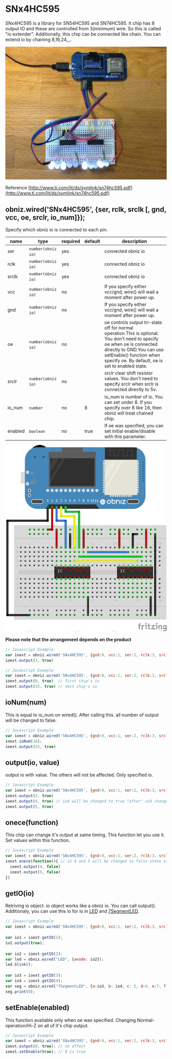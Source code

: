 # SNx4HC595


SNx4HC595 is a library for SN54HC595 and SN74HC595.
It chip has 8 output IO and these are controlled from 3(minimum) wire.
So this is called "io extender".
Additionally, this chip can be connected like chain. You can extend io by chaining 8,16,24,,,.

![](./image.jpg)

Reference
[http://www.ti.com/lit/ds/symlink/sn74hc595.pdf](http://www.ti.com/lit/ds/symlink/sn74hc595.pdf)

## obniz.wired('SNx4HC595', {ser, rclk, srclk [, gnd, vcc, oe, srclr, io_num]});

Specify which obniz io is connected to each pin.

name | type | required | default | description
--- | --- | --- | --- | ---
ser | `number(obniz io)` | yes | &nbsp; | connected obniz io
rclk | `number(obniz io)` | yes | &nbsp;  | connected obniz io
srclk | `number(obniz io)` | yes | &nbsp;  | connected obniz io
vcc | `number(obniz io)` | no |  &nbsp; | If you specify either vcc/gnd, wire() will wait a moment after power up.
gnd | `number(obniz io)` | no | &nbsp;  | If you specify either vcc/gnd, wire() will wait a moment after power up.
oe | `number(obniz io)` | no |  &nbsp; | oe controls output tri-state. off for normal operation.This is optional. You don't need to specify oe when oe is connected directly to GND.You can use setEnable() function when specify oe. By default, oe is set to enabled state.
srclr | `number(obniz io)` | no | &nbsp;  | srclr clear shift resistor values. You don't need to specify srclr when srclr is connected directly to 5v.
io_num | `number` | no | 8  | io_num is number of io. You can set under 8. If you specify over 8 like 16, then obniz will treat chained chip.
enabled | `boolean` | no | true  | If oe was specified, you can set initial enable/disable with this parameter.


![](./wired.png)

**Please note that the arrangement depends on the product**

```Javascript
// Javascript Example
var ioext = obniz.wired('SNx4HC595', {gnd:0, vcc:1, ser:2, rclk:3, srclk:4});
ioext.output(3, true)
```

```Javascript
// Javascript Example
var ioext = obniz.wired('SNx4HC595', {gnd:0, vcc:1, ser:2, rclk:3, srclk:4, io_num:16});
ioext.output(0, true)  // first chip's io
ioext.output(15, true) // next chip's io
```

## ioNum(num)

This is equal to io_num on wired().
After calling this. all number of output will be changed to false.

```Javascript
// Javascript Example
var ioext = obniz.wired('SNx4HC595', {gnd:0, vcc:1, ser:2, rclk:3, srclk:4});
ioext.ioNum(16);
ioext.output(15, true)
```

## output(io, value)
output io with value. The others will not be affected. Only specified io.

```Javascript
// Javascript Example
var ioext = obniz.wired('SNx4HC595', {gnd:0, vcc:1, ser:2, rclk:3, srclk:4});
ioext.output(3, true)
ioext.output(4, true) // io4 will be changed to true "after" io3 changed to true.
ioext.output(5, true)
```

## onece(function)
This chip can change it's output at same timing.
This function let you use it.
Set values within this function.

```Javascript
// Javascript Example
var ioext = obniz.wired('SNx4HC595', {gnd:0, vcc:1, ser:2, rclk:3, srclk:4});
ioext.onece(function(){ // io 4 and 5 will be changed to false state at same timing.
  ioext.output(4, false)
  ioext.output(5, false)
})
```

## getIO(io)
Retriving io object. io object works like a obniz io. You can call output().
Additionaly, you can use this io for io in  [LED](./LED) and [7SegmentLED](./7SegmentLED).

```Javascript
// Javascript Example
var ioext = obniz.wired('SNx4HC595', {gnd:0, vcc:1, ser:2, rclk:3, srclk:4});

var io1 = ioext.getIO(1);
io1.output(true);

var io2 = ioext.getIO(2);
var led = obniz.wired("LED", {anode: io2});
led.blink();

var io3 = ioext.getIO(3);
var io4 = ioext.getIO(4);
var seg = obniz.wired("7SegmentLED", {a:io3, b: io4, c: 5, d:6, e:7, f:8, g:9, common:10});
seg.print(0);
```

## setEnable(enabled)
This function available only when oe was specified.
Changing Normal-operation/Hi-Z on all of it's chip output.

```Javascript
// Javascript Example
var ioext = obniz.wired('SNx4HC595', {gnd:0, vcc:1, ser:2, rclk:3, srclk:4, oe:5, enabled: false});
ioext.output(0, true); // no affect
ioext.setEnable(true); // 0 is true
```